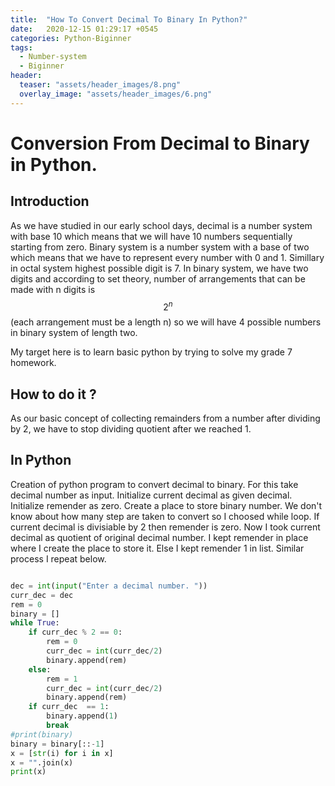 ```yaml
---
title:  "How To Convert Decimal To Binary In Python?"
date:   2020-12-15 01:29:17 +0545
categories: Python-Biginner
tags:
  - Number-system
  - Biginner
header:
  teaser: "assets/header_images/8.png"
  overlay_image: "assets/header_images/6.png"
---
```

# Conversion From Decimal to Binary in Python.

## Introduction
As we have studied in our early school days, decimal is a number system with base 10 which means that we will have 10 numbers sequentially starting from zero. Binary system is a number system with a base of two which means that we have to represent every number with 0 and 1. Simillary in octal system highest possible digit is 7. In binary system, we have two digits and according to set theory, number of arrangements that can be made with n digits is $$ 2^n $$ (each arrangement must be a length n) so we will have 4 possible numbers in binary system of length two. 

My target here is to learn basic python by trying to solve my grade 7 homework. 


## How to do it ? 
As our basic concept of collecting remainders from a number after dividing by 2, we have to stop dividing quotient after we reached 1. 

## In Python 



Creation of python program to convert decimal to binary.
For this take decimal number as input. Initialize current decimal as given decimal. Initialize remender as zero. Create a place to store binary number. We don't know about how many step are taken to convert so I choosed while loop. If current decimal is divisiable by 2 then remender is zero. Now I took current decimal  as quotient of original decimal number. I kept remender in place where I create the place to store it. Else I kept remender 1 in list. Similar process I repeat below. 

```python 

dec = int(input("Enter a decimal number. "))
curr_dec = dec
rem = 0
binary = []
while True:
    if curr_dec % 2 == 0:
        rem = 0
        curr_dec = int(curr_dec/2)
        binary.append(rem)
    else:
        rem = 1
        curr_dec = int(curr_dec/2)
        binary.append(rem)
    if curr_dec  == 1:
        binary.append(1)
        break
#print(binary)
binary = binary[::-1]
x = [str(i) for i in x]
x = "".join(x)
print(x) 
```
